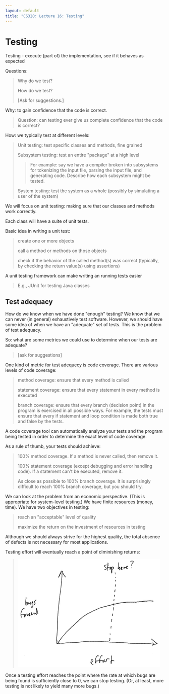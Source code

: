 ```yaml
---
layout: default
title: "CS320: Lecture 16: Testing"
---
```


Testing
=======

Testing - execute (part of) the implementation, see if it behaves as expected

Questions:

> Why do we test?
>
> How do we test?
>
> [Ask for suggestions.]

Why: to gain confidence that the code is correct.

> Question: can testing ever give us complete confidence that the code is correct?

How: we typically test at different levels:

> Unit testing: test specific classes and methods, fine grained
>
> Subsystem testing: test an entire "package" at a high level
>
> > For example: say we have a compiler broken into subsystems for tokenizing the input file, parsing the input file, and generating code. Describe how each subsystem might be tested.
>
> System testing: test the system as a whole (possibly by simulating a user of the system)

We will focus on unit testing: making sure that our classes and methods work correctly.

Each class will have a suite of unit tests.

Basic idea in writing a unit test:

> create one or more objects
>
> call a method or methods on those objects
>
> check if the behavior of the called method(s) was correct (typically, by checking the return value(s) using assertions)

A unit testing framework can make writing an running tests easier

> E.g., JUnit for testing Java classes

Test adequacy
-------------

How do we know when we have done "enough" testing? We know that we can never (in general) exhaustively test software. However, we should have some idea of when we have an "adequate" set of tests. This is the problem of test adequacy.

So: what are some metrics we could use to determine when our tests are adequate?

> [ask for suggestions]

One kind of metric for test adequecy is code coverage. There are various levels of code coverage:

> method coverage: ensure that every method is called
>
> statement coverage: ensure that every statement in every method is executed
>
> branch coverage: ensure that every branch (decision point) in the program is exercised in all possible ways. For example, the tests must ensure that every if statement and loop condition is made both true and false by the tests.

A code coverage tool can automatically analyze your tests and the program being tested in order to determine the exact level of code coverage.

As a rule of thumb, your tests should achieve:

> 100% method coverage. If a method is never called, then remove it.
>
> 100% statement coverage (except debugging and error handling code). If a statement can't be executed, remove it.
>
> As close as possible to 100% branch coverage. It is surprisingly difficult to reach 100% branch coverage, but you should try.

We can look at the problem from an economic perspective. (This is appropriate for system-level testing.) We have finite resources (money, time). We have two objectives in testing:

> reach an "acceptable" level of quality
>
> maximize the return on the investment of resources in testing

Although we should always strive for the highest quality, the total absence of defects is not necessary for most applications.

Testing effort will eventually reach a point of diminishing returns:

> ![image](figures/testingEffort.png)

Once a testing effort reaches the point where the rate at which bugs are being found is sufficiently close to 0, we can stop testing. (Or, at least, more testing is not likely to yield many more bugs.)
